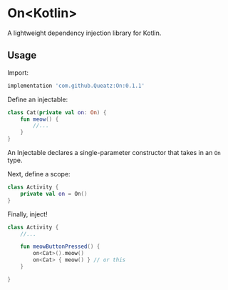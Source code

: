 On&lt;Kotlin&gt;
================

A lightweight dependency injection library for Kotlin.

Usage
-----

Import:

```groovy
implementation 'com.github.Queatz:On:0.1.1'
```

Define an injectable:

```kotlin
class Cat(private val on: On) {
    fun meow() {
        //...
    }
}
```

An Injectable declares a single-parameter constructor that takes in an `On` type.

Next, define a scope:

```kotlin
class Activity {
    private val on = On()
}
```

Finally, inject!

```kotlin
class Activity {
    //...

    fun meowButtonPressed() {
        on<Cat>().meow()
        on<Cat> { meow() } // or this
    }

}
```
